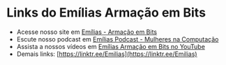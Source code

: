 
# Links do Emílias Armação em Bits

- Acesse nosso site em [Emílias - Armação em Bits](http://utfpr.curitiba.br/emilias)
- Escute nosso podcast em [Emílias Podcast - Mulheres na Computação](https://podcasters.spotify.com/pod/show/emilias-podcast)
- Assista a nossos vídeos em [Emílias Armação em Bits no YouTube](https://youtube.com/@EmiliasArmacaoEmBits)
- Demais links: [https://linktr.ee/Emilias](https://linktr.ee/Emilias)
